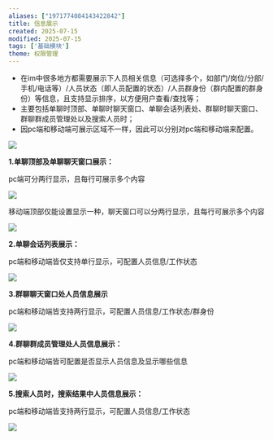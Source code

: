 ```yaml
---
aliases: ["1971774084143422842"]
title: 信息展示
created: 2025-07-15
modified: 2025-07-15
tags: ['基础模块']
theme: 权限管理
---
```


- 在im中很多地方都需要展示下人员相关信息（可选择多个，如部门/岗位/分部/手机/电话等）/人员状态（即人员配置的状态）/人员群身份（群内配置的群身份）等信息，且支持显示排序，以方便用户查看/查找等；
- 主要包括单聊时顶部、单聊时聊天窗口、单聊会话列表处、群聊时聊天窗口、群聊群成员管理处以及搜索人员时；
- 因pc端和移动端可展示区域不一样，因此可以分别对pc端和移动端来配置。

![](fabb854e74206197e50b0f8824d2af08.jpg)

**1.单聊顶部及单聊聊天窗口展示：**

pc端可分两行显示，且每行可展示多个内容

![](052f874aad5bebccc7edd313beaead36.jpg)

移动端顶部仅能设置显示一种，聊天窗口可以分两行显示，且每行可展示多个内容

![](fed36f87b55a2d2ed75947d0cee904dc.jpg)

**2.单聊会话列表展示：**

pc端和移动端皆仅支持单行显示，可配置人员信息/工作状态

![](705707e281b9232421047ec10ed482dc.jpg)

**3.群聊聊天窗口处人员信息展示**

pc端和移动端皆支持两行显示，可配置人员信息/工作状态/群身份

![](6fb83b8c17047aaf87fce309fd2a2222.jpg)

**4.群聊群成员管理处人员信息展示：**

pc端和移动端皆可配置是否显示人员信息及显示哪些信息

![](a619f28b25f476aba1cb5792b145b091.jpg)

**5.搜索人员时，搜索结果中人员信息展示：**

pc端和移动端皆支持两行显示，可配置人员信息/工作状态

![](db91f0604a89c1754f74ae80382f88e0.jpg)